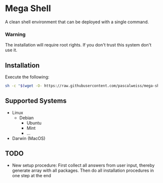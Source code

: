 # Mega Shell

A clean shell environment that can be deployed with a single command. 

### Warning
The installation will require root rights. If you don't trust this system don't use it. 

## Installation
Execute the following: 
```bash
sh -c "$(wget -O- https://raw.githubusercontent.com/pascalweiss/mega-shell-env/master/setup/install.sh)"
```

## Supported Systems
- Linux
  - Debian 
    - Ubuntu
    - Mint
    - ...
- Darwin (MacOS)

## TODO
- New setup procedure: First collect all answers from user input, thereby generate array with all packages. Then do all installation procedures in one step at the end
